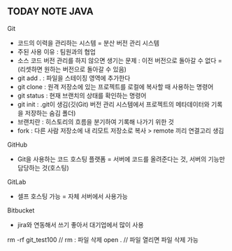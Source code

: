 ## TODAY NOTE JAVA

Git
- 코드의 이력을 관리하는 시스템 = 분산 버전 관리 시스템
- 주된 사용 이유 : 팀원과의 협업
- 소스 코드 버전 관리를 하지 않으면 생기는 문제 : 이전 버전으로 돌아갈 수 없다 = (리셋하면 원하는 버전으로 돌아갈 수 있음)
- git add . : 파일을 스테이징 영역에 추가한다
- git clone : 원격 저장소에 있는 프로젝트를 로컬에 복사할 때 사용하는 명령어
- git status : 현재 브랜치의 상태를 확인하는 명령어
- git init : .git이 생김(깃(Git) 버전 관리 시스템에서 프로젝트의 메타데이터와 기록을 저장하는 숨김 폴더)
- 브랜치란 : 히스토리의 흐름을 분기하여 기록해 나가기 위한 것
- fork : 다른 사람 저장소에 내 리모트 저장소로 복사 > remote 끼리 연결고리 생김

GitHub
- Git을 사용하는 코드 호스팅 플랫폼 = 서버에 코드를 올려준다는 것, 서버의 기능만 담당하는 것(호스팅)

GitLab
- 셀프 호스팅 가능 = 자체 서버에서 사용가능

Bitbucket
- jira와 연동해서 쓰기 좋아서 대기업에서 많이 사용

rm -rf git_test100 // rm : 파일 삭제
open . // 파일 열리면 파일 삭제 가능

